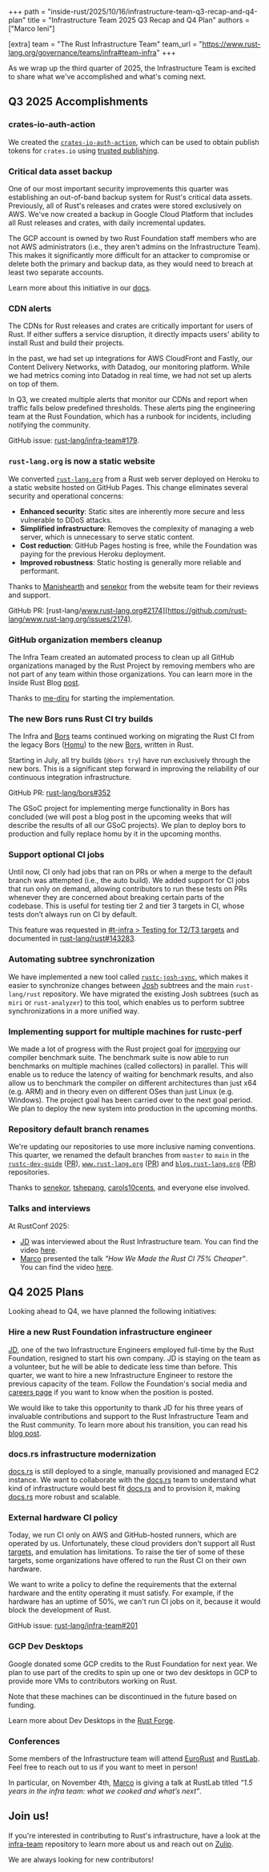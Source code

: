 +++
path = "inside-rust/2025/10/16/infrastructure-team-q3-recap-and-q4-plan"
title = "Infrastructure Team 2025 Q3 Recap and Q4 Plan"
authors = ["Marco Ieni"]

[extra]
team = "The Rust Infrastructure Team"
team_url = "https://www.rust-lang.org/governance/teams/infra#team-infra"
+++

As we wrap up the third quarter of 2025, the Infrastructure Team is excited to share what we've accomplished and what's coming next.

## Q3 2025 Accomplishments

### crates-io-auth-action

We created the [`crates-io-auth-action`](https://github.com/rust-lang/crates-io-auth-action), which can be used to obtain publish tokens for `crates.io`
using [trusted publishing](https://crates.io/docs/trusted-publishing).

### Critical data asset backup

One of our most important security improvements this quarter was establishing an out-of-band backup system for Rust's critical data assets.
Previously, all of Rust's releases and crates were stored exclusively on AWS.
We've now created a backup in Google Cloud Platform that includes all Rust
releases and crates, with daily incremental updates.

The GCP account is owned by two Rust Foundation staff members who are not AWS administrators
(i.e., they aren't admins on the Infrastructure Team).
This makes it significantly more difficult for an attacker to compromise or delete both the primary and backup data, as they would need to breach at least two separate accounts.

Learn more about this initiative in our
[docs](https://github.com/rust-lang/infra-team/blob/3292c4614889ac7427dc4729bd0ad3ee97ab5be7/service-catalog/rust-assets-backup/README.md).

### CDN alerts

The CDNs for Rust releases and crates are critically important for users of Rust. If either suffers a service disruption, it directly impacts users' ability to install Rust and build their projects.

In the past, we had set up integrations for AWS CloudFront and Fastly, our Content Delivery Networks, with Datadog, our monitoring platform. While we had metrics coming into Datadog in real time, we had not set up alerts on top of them.

In Q3, we created multiple alerts that monitor our CDNs and report when traffic falls below predefined thresholds. These alerts ping the engineering team at the Rust Foundation, which has a runbook for incidents, including notifying the community.

GitHub issue: [rust-lang/infra-team#179](https://github.com/rust-lang/infra-team/issues/179).

### `rust-lang.org` is now a static website

We converted [`rust-lang.org`](http://rust-lang.org) from a Rust web server deployed on Heroku to a static website hosted on GitHub Pages.
This change eliminates several security and operational concerns:

- **Enhanced security**: Static sites are inherently more secure and less vulnerable to DDoS attacks.
- **Simplified infrastructure**: Removes the complexity of managing a web server, which is unnecessary
  to serve static content.
- **Cost reduction**: GitHub Pages hosting is free, while the Foundation was paying for the previous
  Heroku deployment.
- **Improved robustness**: Static hosting is generally more reliable and performant.

Thanks to [Manishearth](https://github.com/Manishearth) and [senekor](https://github.com/senekor) from the website team for their reviews and support.

GitHub PR: [rust-lang/www.rust-lang.org#2174](https://github.com/rust-lang/www.rust-lang.org/issues/2174).

### GitHub organization members cleanup

The Infra Team created an automated process to clean up all GitHub organizations managed by the Rust Project by removing members who are not part of any team within those organizations.
You can learn more in the Inside Rust Blog [post](https://blog.rust-lang.org/inside-rust/2025/08/26/removing-inactive-members-from-github-organizations/).

Thanks to [me-diru](https://github.com/me-diru) for starting the implementation.

### The new Bors runs Rust CI try builds

The Infra and [Bors](https://rust-lang.org/governance/teams/infra/#team-infra-bors)
teams continued working on migrating the Rust CI from the legacy Bors ([Homu](https://github.com/rust-lang/homu))
to the new [Bors](https://github.com/rust-lang/bors), written in Rust.

Starting in July, all try builds (`@bors try`) have run exclusively through the new bors.
This is a significant step forward in improving the reliability of our continuous integration infrastructure.

GitHub PR: [rust-lang/bors#352](https://github.com/rust-lang/bors/pull/352)

The GSoC project for implementing merge functionality in Bors has concluded (we will post a blog post in the upcoming weeks that will describe the results of all our GSoC projects). We plan to deploy bors to production and fully replace homu by it in the upcoming months.

### Support optional CI jobs

Until now, CI only had jobs that ran on PRs or when a merge to the default branch was attempted (i.e., the auto build).
We added support for CI jobs that run only on demand, allowing contributors to run these tests on PRs whenever they are concerned about breaking certain parts of the codebase. This is useful for testing tier 2 and tier 3 targets in CI, whose tests don’t always run on CI by default.

This feature was requested in [\#t-infra \> Testing for T2/T3 targets](https://rust-lang.zulipchat.com/#narrow/channel/242791-t-infra/topic/Testing.20for.20T2.2FT3.20targets/with/526715751) and documented in [rust-lang/rust#143283](https://github.com/rust-lang/rust/pull/143283).

### Automating subtree synchronization

We have implemented a new tool called [`rustc-josh-sync`](https://github.com/rust-lang/josh-sync), which makes it easier to synchronize changes between [Josh](https://josh-project.github.io/josh/intro.html) subtrees and the main `rust-lang/rust` repository. We have migrated the existing Josh subtrees (such as `miri` or `rust-analyzer`) to this tool, which enables us to perform subtree synchronizations in a more unified way.

### Implementing support for multiple machines for rustc-perf

We made a lot of progress with the Rust project goal for [improving](https://rust-lang.github.io/rust-project-goals/2025h1/perf-improvements.html) our compiler benchmark suite. The benchmark suite is now able to run benchmarks on multiple machines (called collectors) in parallel. This will enable us to reduce the latency of waiting for benchmark results, and also allow us to benchmark the compiler on different architectures than just x64 (e.g. ARM) and in theory even on different OSes than just Linux (e.g. Windows). The project goal has been carried over to the next goal period. We plan to deploy the new system into production in the upcoming months.

### Repository default branch renames

We're updating our repositories to use more inclusive naming conventions. This quarter, we renamed the default branches from `master` to `main` in the [`rustc-dev-guide`](https://github.com/rust-lang/rustc-dev-guide) ([PR](https://github.com/rust-lang/rustc-dev-guide/pull/2570)), [`www.rust-lang.org`](https://github.com/rust-lang/www.rust-lang.org) ([PR](https://github.com/rust-lang/www.rust-lang.org/pull/2205)) and [`blog.rust-lang.org`](https://github.com/rust-lang/blog.rust-lang.org) ([PR](https://github.com/rust-lang/blog.rust-lang.org/pull/1689/)) repositories.

Thanks to [senekor](https://github.com/senekor), [tshepang](https://github.com/tshepang), [carols10cents](https://github.com/carols10cents), and everyone else involved.

### Talks and interviews

At RustConf 2025:

- [JD](https://github.com/jdno) was interviewed about the Rust Infrastructure team. You can find the video [here](https://www.youtube.com/watch?v=r7i-2wHtNjw).
- [Marco](https://github.com/marcoieni) presented the talk *"How We Made the Rust CI 75% Cheaper"*. You can find the video [here](https://www.youtube.com/watch?v=Gzk4uG-YzJI).

## Q4 2025 Plans

Looking ahead to Q4, we have planned the following initiatives:

### Hire a new Rust Foundation infrastructure engineer

[JD](https://github.com/jdno), one of the two Infrastructure Engineers employed full-time by the Rust Foundation, resigned to start his own company.
JD is staying on the team as a volunteer, but he will be able to dedicate less time than before.
This quarter, we want to hire a new Infrastructure Engineer to restore the previous capacity of the team.
Follow the Foundation's social media and [careers page](https://rustfoundation.org/careers/) if you want to know when the position is posted.

We would like to take this opportunity to thank JD for his three years of
invaluable contributions and support to the Rust Infrastructure Team and the Rust community.
To learn more about his transition, you can read his [blog post](https://www.jdno.dev/leaving-the-rust-foundation/).

### docs.rs infrastructure modernization

[docs.rs](https://docs.rs) is still deployed to a single, manually provisioned and managed EC2 instance.
We want to collaborate with the [docs.rs](http://docs.rs) team to understand what kind of infrastructure would best fit [docs.rs](http://docs.rs) and to provision it, making [docs.rs](http://docs.rs) more robust and scalable.

### External hardware CI policy

Today, we run CI only on AWS and GitHub-hosted runners, which are operated by us.
Unfortunately, these cloud providers don't support all Rust [targets](https://doc.rust-lang.org/rustc/platform-support.html), and emulation has limitations.
To raise the tier of some of these targets,
some organizations have offered to run the Rust CI on their own hardware.

We want to write a policy to define the requirements that the external hardware and the entity operating it must satisfy.
For example, if the hardware has an uptime of 50%, we can't run CI jobs on it, because it would block the development of Rust.

GitHub issue: [rust-lang/infra-team\#201](https://github.com/rust-lang/infra-team/issues/201)

### GCP Dev Desktops

Google donated some GCP credits to the Rust Foundation for next year.
We plan to use part of the credits to spin up one or two dev desktops in GCP to provide more VMs to contributors working on Rust.

Note that these machines can be discontinued in the future based on funding.

Learn more about Dev Desktops in the [Rust Forge](https://forge.rust-lang.org/infra/docs/dev-desktop.html).

### Conferences

Some members of the Infrastructure team will attend [EuroRust](https://www.eurorust.eu/) and [RustLab](https://rustlab.org/).
Feel free to reach out to us if you want to meet in person!

In particular, on November 4th, [Marco](https://github.com/marcoieni) is giving a talk at RustLab titled *“1.5 years in the infra team: what we cooked and what’s next”*.

## Join us!

If you're interested in contributing to Rust's infrastructure, have a look at the
[infra-team](https://github.com/rust-lang/infra-team) repository to learn more about us
and reach out on [Zulip](https://rust-lang.zulipchat.com/#narrow/channel/242791-t-infra).

We are always looking for new contributors!
